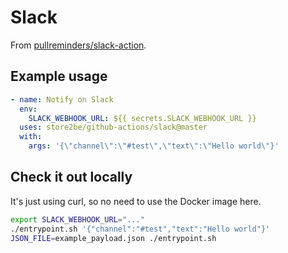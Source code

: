 # Slack

From [pullreminders/slack-action](https://github.com/pullreminders/slack-action).

## Example usage

```yaml
- name: Notify on Slack
  env:
    SLACK_WEBHOOK_URL: ${{ secrets.SLACK_WEBHOOK_URL }}
  uses: store2be/github-actions/slack@master
  with:
    args: '{\"channel\":\"#test\",\"text\":\"Hello world\"}'
```

## Check it out locally

It's just using curl, so no need to use the Docker image here.

```bash
export SLACK_WEBHOOK_URL="..."
./entrypoint.sh '{"channel":"#test","text":"Hello world"}'
JSON_FILE=example_payload.json ./entrypoint.sh
```
